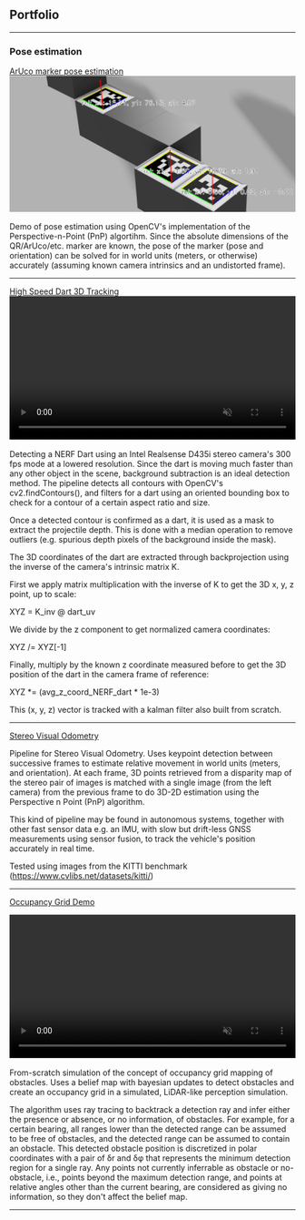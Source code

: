 ## Portfolio

---

### Pose estimation

[ArUco marker pose estimation](https://github.com/sergiogtorres/ArUco_tracker)
<img src="images/thumbnail-wide.png?raw=true"/>

Demo of pose estimation using OpenCV's implementation of the Perspective-n-Point (PnP) algortihm.
Since the absolute dimensions of the QR/ArUco/etc. marker are known, the pose of the marker (pose and orientation) can 
be solved for in world units (meters, or otherwise) accurately (assuming known camera intrinsics and an undistorted
frame).

---



[High Speed Dart 3D Tracking](https://github.com/sergiogtorres/dart_tracking_high_speed)
<video width="100%" autoplay loop muted playsinline>
  <source src="images/depth_tracking.webm" type="video/webm">
  Your browser does not support the video tag.
</video>

Detecting a NERF Dart using an Intel Realsense D435i stereo camera's 300 fps mode at a lowered resolution. Since the 
dart is moving much faster than any other object in the scene, background subtraction is an ideal detection method.
The pipeline detects all contours with OpenCV's cv2.findContours(), and filters for a dart using an oriented bounding 
box to check for a contour of a certain aspect ratio and size.

Once a detected contour is confirmed as a dart, it is used as a mask to extract the projectile depth. This is done with
a median operation to remove outliers (e.g. spurious depth pixels of the background inside the mask). 

The 3D coordinates of the dart are extracted through backprojection using the inverse of the camera's intrinsic matrix K. 

First we apply matrix multiplication with the inverse of K to get the 3D x, y, z point, up to scale:

XYZ = K_inv @ dart_uv

We divide by the z component to get normalized camera coordinates:

XYZ /= XYZ[-1]

Finally, multiply by the known z coordinate measured before to get the 3D position of the dart in the camera frame of 
reference:

XYZ *= (avg_z_coord_NERF_dart * 1e-3)

This (x, y, z) vector is tracked with a kalman filter also built from scratch.

---

[Stereo Visual Odometry](https://github.com/sergiogtorres/stereo_visual_odometry)

Pipeline for Stereo Visual Odometry. Uses keypoint detection between successive frames to estimate relative movement
in world units (meters, and orientation). At each frame, 3D points retrieved from a disparity map of the stereo pair of 
images is matched with a single image (from the left camera) from the previous frame to do 3D-2D estimation using the 
Perspective n Point (PnP) algorithm.

This kind of pipeline may be found in autonomous systems, together with other fast sensor data e.g. an IMU, with slow 
but drift-less GNSS measurements using sensor fusion, to track the vehicle's position accurately in real time.

Tested using images from the KITTI benchmark (https://www.cvlibs.net/datasets/kitti/)

---

[Occupancy Grid Demo](https://github.com/sergiogtorres/occupancy_grid_demo)

<video width="100%" autoplay loop muted playsinline>
  <source src="images/occupancy_grid_mapping_demo.webm" type="video/webm">
  Your browser does not support the video tag.
</video>

From-scratch simulation of the concept of occupancy grid mapping of obstacles.
Uses a belief map with bayesian updates to detect obstacles and create an occupancy grid in a simulated, LiDAR-like 
perception simulation.

The algorithm uses ray tracing to backtrack a detection ray and infer either the presence or absence, or no information,
of obstacles. For example, for a certain bearing, all ranges lower than the detected range can be assumed to be free of
obstacles, and the detected range can be assumed to contain an obstacle. This detected obstacle position is discretized
in polar coordinates with a pair of  δr and δφ that represents the minimum detection region for a single ray. Any points
not currently inferrable as obstacle or no-obstacle, i.e., points beyond the maximum detection range, and points at 
relative angles other than the current bearing, are considered as giving no information, so they don't affect the 
belief map.

---